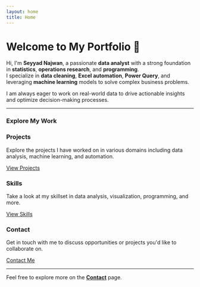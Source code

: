 ```yaml
---
layout: home
title: Home
---
```


<link rel="stylesheet" href="{{ '/assets/css/custom.css' | relative_url }}">

# Welcome to My Portfolio 👋

Hi, I'm **Seyyad Najwan**, a passionate **data analyst** with a strong foundation in **statistics**, **operations research**, and **programming**.  
I specialize in **data cleaning**, **Excel automation**, **Power Query**, and leveraging **machine learning** models to solve complex business problems.

I am always eager to work on real-world data to drive actionable insights and optimize decision-making processes.

---

### Explore My Work

<div class="card-container">
  <div class="card">
    <h3>Projects</h3>
    <p>Explore the projects I have worked on in various domains including data analysis, machine learning, and automation.</p>
    <a href="projects.md" class="btn">View Projects</a>
  </div>
  <div class="card">
    <h3>Skills</h3>
    <p>Take a look at my skillset in data analysis, visualization, programming, and more.</p>
    <a href="skills.md" class="btn">View Skills</a>
  </div>
  <div class="card">
    <h3>Contact</h3>
    <p>Get in touch with me to discuss opportunities or projects you'd like to collaborate on.</p>
    <a href="contact.md" class="btn">Contact Me</a>
  </div>
</div>

---

Feel free to explore more on the **[Contact](contact.md)** page.
